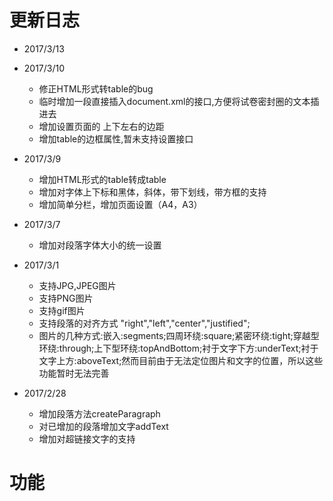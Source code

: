 # 更新日志

+ 2017/3/13






+ 2017/3/10
    - 修正HTML形式转table的bug
    - 临时增加一段直接插入document.xml的接口,方便将试卷密封圈的文本插进去
    - 增加设置页面的 上下左右的边距
    - 增加table的边框属性,暂未支持设置接口


+ 2017/3/9
    - 增加HTML形式的table转成table
    - 增加对字体上下标和黑体，斜体，带下划线，带方框的支持
    - 增加简单分栏，增加页面设置（A4，A3）
+ 2017/3/7
    - 增加对段落字体大小的统一设置
+ 2017/3/1
    - 支持JPG,JPEG图片
    - 支持PNG图片
    - 支持gif图片
    - 支持段落的对齐方式 "right","left","center","justified";
    - 图片的几种方式:嵌入:segments;四周环绕:square;紧密环绕:tight;穿越型环绕:through;上下型环绕:topAndBottom;衬于文字下方:underText;衬于文字上方:aboveText;然而目前由于无法定位图片和文字的位置，所以这些功能暂时无法完善
+ 2017/2/28
    - 增加段落方法createParagraph
    - 对已增加的段落增加文字addText
    - 增加对超链接文字的支持



# 功能

